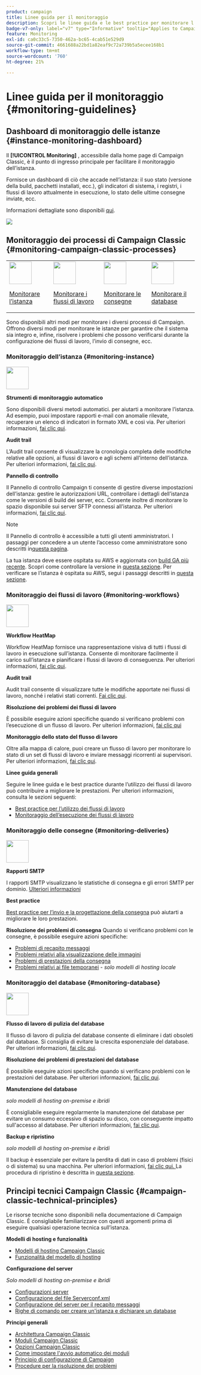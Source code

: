 ```yaml
---
product: campaign
title: Linee guida per il monitoraggio
description: Scopri le linee guida e le best practice per monitorare l’istanza e i processi di Campaign
badge-v7-only: label="v7" type="Informative" tooltip="Applies to Campaign Classic v7 only"
feature: Monitoring
exl-id: ca0c33c5-7350-462a-bc65-4cab51e529d9
source-git-commit: 4661688a22bd1a82eaf9c72a739b5a5ecee168b1
workflow-type: tm+mt
source-wordcount: '760'
ht-degree: 21%

---
```


# Linee guida per il monitoraggio {#monitoring-guidelines}



## Dashboard di monitoraggio delle istanze {#instance-monitoring-dashboard}

Il **[!UICONTROL Monitoring]** , accessibile dalla home page di Campaign Classic, è il punto di ingresso principale per facilitare il monitoraggio dell’istanza.

Fornisce un dashboard di ciò che accade nell’istanza: il suo stato (versione della build, pacchetti installati, ecc.), gli indicatori di sistema, i registri, i flussi di lavoro attualmente in esecuzione, lo stato delle ultime consegne inviate, ecc.

Informazioni dettagliate sono disponibili [qui](../../production/using/monitoring-processes.md).

![](assets/monitoring_tab.png)

## Monitoraggio dei processi di Campaign Classic {#monitoring-campaign-classic-processes}

<table>
<tr><td><img src="assets/do-not-localize/icon_system.svg" width="60px"><p><a href="#monitoring-instance">Monitorare l’istanza</a></p></td>
<td><img src="assets/do-not-localize/icon_workflows.svg" width="60px"><p><a href="#monitoring-workflows">Monitorare i flussi di lavoro</a></p></td>
<td><img src="assets/do-not-localize/icon_send.svg" width="60px"><p><a href="#monitoring-deliveries">Monitorare le consegne</a></p></td>
<td><img src="assets/do-not-localize/icon_database.svg" width="60px"><p><a href="#monitoring-database">Monitorare il database</a></p></td></tr>
</table>

Sono disponibili altri modi per monitorare i diversi processi di Campaign. Offrono diversi modi per monitorare le istanze per garantire che il sistema sia integro e, infine, risolvere i problemi che possono verificarsi durante la configurazione dei flussi di lavoro, l’invio di consegne, ecc.

### Monitoraggio dell’istanza {#monitoring-instance}

<img src="assets/do-not-localize/icon_system.svg" width="60px">

**Strumenti di monitoraggio automatico**

Sono disponibili diversi metodi automatici. per aiutarti a monitorare l’istanza. Ad esempio, puoi impostare rapporti e-mail con anomalie rilevate, recuperare un elenco di indicatori in formato XML e così via. Per ulteriori informazioni, [fai clic qui](../../production/using/monitoring-processes.md#automatic-monitoring).

**Audit trail**

L’Audit trail consente di visualizzare la cronologia completa delle modifiche relative alle opzioni, ai flussi di lavoro e agli schemi all’interno dell’istanza. Per ulteriori informazioni, [fai clic qui](../../production/using/audit-trail.md).

**Pannello di controllo**

Il Pannello di controllo Campaign ti consente di gestire diverse impostazioni dell’istanza: gestire le autorizzazioni URL, controllare i dettagli dell’istanza come le versioni di build dei server, ecc. Consente inoltre di monitorare lo spazio disponibile sui server SFTP connessi all’istanza. Per ulteriori informazioni, [fai clic qui](https://experienceleague.adobe.com/docs/control-panel/using/control-panel-home.html?lang=it).

>[!NOTE]
>
>Il Pannello di controllo è accessibile a tutti gli utenti amministratori. I passaggi per concedere a un utente l’accesso come amministratore sono descritti in[questa pagina](https://experienceleague.adobe.com/docs/control-panel/using/discover-control-panel/managing-permissions.html?lang=it#discover-control-panel).
>
>La tua istanza deve essere ospitata su AWS e aggiornata con [build GA più recente](../../rn/using/rn-overview.md). Scopri come controllare la versione in [questa sezione](../../platform/using/launching-adobe-campaign.md#getting-your-campaign-version). Per verificare se l’istanza è ospitata su AWS, segui i passaggi descritti in [questa sezione](https://experienceleague.adobe.com/docs/control-panel/using/faq.html).

### Monitoraggio dei flussi di lavoro {#monitoring-workflows}

<img src="assets/do-not-localize/icon_workflows.svg" width="60px">

**Workflow HeatMap**

Workflow HeatMap fornisce una rappresentazione visiva di tutti i flussi di lavoro in esecuzione sull’istanza. Consente di monitorare facilmente il carico sull’istanza e pianificare i flussi di lavoro di conseguenza. Per ulteriori informazioni, [fai clic qui](../../workflow/using/heatmap.md).

**Audit trail**

Audit trail consente di visualizzare tutte le modifiche apportate nei flussi di lavoro, nonché i relativi stati correnti. [Fai clic qui](../../production/using/audit-trail.md).

**Risoluzione dei problemi dei flussi di lavoro**

È possibile eseguire azioni specifiche quando si verificano problemi con l’esecuzione di un flusso di lavoro. Per ulteriori informazioni, [fai clic qui](../../production/using/workflow-execution.md)

**Monitoraggio dello stato del flusso di lavoro**

Oltre alla mappa di calore, puoi creare un flusso di lavoro per monitorare lo stato di un set di flussi di lavoro e inviare messaggi ricorrenti ai supervisori. Per ulteriori informazioni, [fai clic qui](../../workflow/using/supervising-workflows.md).

**Linee guida generali**

Seguire le linee guida e le best practice durante l’utilizzo dei flussi di lavoro può contribuire a migliorare le prestazioni. Per ulteriori informazioni, consulta le sezioni seguenti:
* [Best practice per l’utilizzo dei flussi di lavoro](../../workflow/using/workflow-best-practices.md)
* [Monitoraggio dell’esecuzione dei flussi di lavoro](../../workflow/using/monitoring-workflow-execution.md)

### Monitoraggio delle consegne {#monitoring-deliveries}

<img src="assets/do-not-localize/icon_send.svg" width="60px">

**Rapporti SMTP**

I rapporti SMTP visualizzano le statistiche di consegna e gli errori SMTP per dominio. [Ulteriori informazioni](../../production/using/monitoring-processes.md)

**Best practice**

[Best practice per l’invio e la progettazione della consegna](../../delivery/using/delivery-best-practices.md) può aiutarti a migliorare le loro prestazioni.

**Risoluzione dei problemi di consegna**
Quando si verificano problemi con le consegne, è possibile eseguire azioni specifiche:
* [Problemi di recapito messaggi](../../production/using/performance-and-throughput-issues.md#deliverability_issues)
* [Problemi relativi alla visualizzazione delle immagini](../../production/using/image-display-issues.md)
* [Problemi di prestazioni della consegna](../../delivery/using/delivery-performances.md)
* [Problemi relativi ai file temporanei](../../production/using/temporary-files.md) - *solo modelli di hosting locale*

### Monitoraggio del database {#monitoring-database}

<img src="assets/do-not-localize/icon_database.svg" width="60px">

**Flusso di lavoro di pulizia del database**

Il flusso di lavoro di pulizia del database consente di eliminare i dati obsoleti dal database. Si consiglia di evitare la crescita esponenziale del database. Per ulteriori informazioni, [fai clic qui](../../production/using/database-cleanup-workflow.md).

**Risoluzione dei problemi di prestazioni del database**

È possibile eseguire azioni specifiche quando si verificano problemi con le prestazioni del database. Per ulteriori informazioni, [fai clic qui](../../production/using/database-performances.md).

**Manutenzione del database**

*solo modelli di hosting on-premise e ibridi*

È consigliabile eseguire regolarmente la manutenzione del database per evitare un consumo eccessivo di spazio su disco, con conseguente impatto sull&#39;accesso al database. Per ulteriori informazioni, [fai clic qui](../../production/using/recommendations.md).

**Backup e ripristino**

*solo modelli di hosting on-premise e ibridi*

Il backup è essenziale per evitare la perdita di dati in caso di problemi (fisici o di sistema) su una macchina. Per ulteriori informazioni, [fai clic qui. ](../../production/using/backup.md) La procedura di ripristino è descritta in [questa sezione](../../production/using/restoration.md).

## Principi tecnici Campaign Classic {#campaign-classic-technical-principles}

Le risorse tecniche sono disponibili nella documentazione di Campaign Classic. È consigliabile familiarizzare con questi argomenti prima di eseguire qualsiasi operazione tecnica sull’istanza.

**Modelli di hosting e funzionalità**

* [Modelli di hosting Campaign Classic](../../installation/using/hosting-models.md)
* [Funzionalità del modello di hosting](../../installation/using/capability-matrix.md)

**Configurazione del server**

*Solo modelli di hosting on-premise e ibridi*

* [Configurazioni server](../../installation/using/configuring-campaign-server.md)
* [Configurazione del file Serverconf.xml](../../installation/using/the-server-configuration-file.md)
* [Configurazione del server per il recapito messaggi](../../installation/using/email-deliverability.md)
* [Righe di comando per creare un&#39;istanza e dichiarare un database](../../installation/using/command-lines.md)

**Principi generali**

* [Architettura Campaign Classic](../../production/using/general-architecture.md)
* [Moduli Campaign Classic](../../production/using/operating-principle.md)
* [Opzioni Campaign Classic](../../installation/using/configuring-campaign-options.md)
* [Come impostare l&#39;avvio automatico dei moduli](../../production/using/administration.md)
* [Principio di configurazione di Campaign](../../production/using/configuration-principle.md)
* [Procedure per la risoluzione dei problemi](../../production/using/performance-and-throughput-issues.md)
